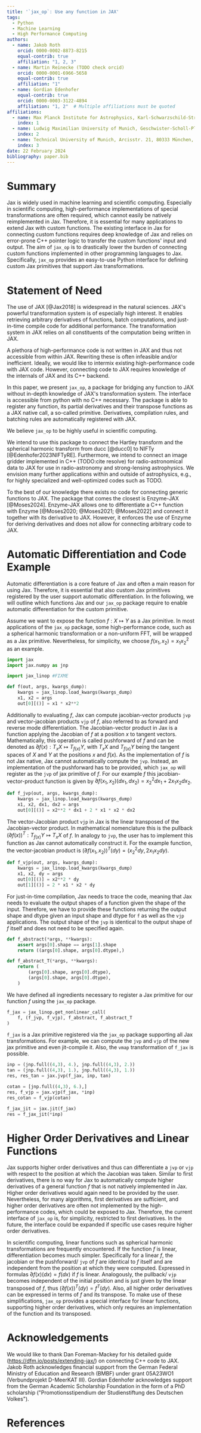 ```yaml
---
title: '`jax_op`: Use any function in JAX'
tags:
  - Python
  - Machine Learning
  - High Performance Computing
authors:
  - name: Jakob Roth
    orcid: 0000-0002-8873-8215
    equal-contrib: true
    affiliation: "1, 2, 3"
  - name: Martin Reinecke (TODO check orcid)
    orcid: 0000-0001-6966-5658
    equal-contrib: true
    affiliation: "1"
  - name: Gordian Edenhofer
    equal-contrib: true
    orcid: 0000-0003-3122-4894
    affiliation: "1, 2"  # Multiple affiliations must be quoted
affiliations:
  - name: Max Planck Institute for Astrophysics, Karl-Schwarzschild-Straße 1, 85748 Garching bei München, Germany
    index: 1
  - name: Ludwig Maximilian University of Munich, Geschwister-Scholl-Platz 1, 80539 München, Germany
    index: 2
  - name: Technical University of Munich, Arcisstr. 21, 80333 München, Germany
    index: 3
date: 22 February 2024
bibliography: paper.bib
---
```


# Summary

Jax is widely used in machine learning and scientific computing.
Especially in scientific computing, high-performance implementations of special transformations are often required, which cannot easily be natively reimplemented in Jax.
Therefore, it is essential for many applications to extend Jax with custom functions.
The existing interface in Jax for connecting custom functions requires deep knowledge of Jax and relies on error-prone C++ pointer logic to transfer the custom functions' input and output.
The aim of `jax_op` is to drastically lower the burden of connecting custom functions implemented in other programming languages to Jax.
Specifically, `jax_op` provides an easy-to-use Python interface for defining custom Jax primitives that support Jax transformations.


# Statement of Need

The use of JAX [@Jax2018] is widespread in the natural sciences.
JAX's powerful transformation system is of especially high interest.
It enables retrieving arbitrary derivatives of functions, batch computations, and just-in-time compile code for additional performance.
The transformation system in JAX relies on all constituents of the computation being written in JAX.

A plethora of high-performance code is not written in JAX and thus not accessible from within JAX.
Rewriting these is often infeasible and/or inefficient.
Ideally, we would like to intermix existing high-performance code with JAX code.
However, connecting code to JAX requires knowledge of the internals of JAX and its C++ backend.

<!-- TODO: if we support JVPs, we can and should generalize this! -->
In this paper, we present `jax_op`, a package for bridging any function to JAX without in-depth knowledge of JAX's transformation system.
The interface is accessible from python with no C++ necessary.
The package is able to register any function, its partial derivatives and their transpose functions as a JAX native call, a so-called primitive.
Derivatives, compilation rules, and batching rules are automatically registered with JAX.

<!-- Mention (if applicable) a representative set of past or ongoing research projects using the software and recent scholarly publications enabled by it. -->
We believe `jax_op` to be highly useful in scientific computing.
<!-- There are a lot of well-developed packages in JAX for, e.g., optimization and sampling that could be used once existing code is able to interface with JAX. -->
We intend to use this package to connect the Hartley transform and the spherical harmonic transform from ducc [@ducc0] to NIFTy [@Edenhofer2023NIFTyRE].
Furthermore, we intend to connect an image gridder implemented in C++ (TODO:cite resolve) for radio-astronomical data to JAX for use in radio-astronomy and strong-lensing astrophysics.
We envision many further applications within and outside of astrophysics, e.g., for highly specialized and well-optimized codes such as TODO.

<!-- A list of key references, including to other software addressing related needs. Note that the references should include full names of venues, e.g., journals and conferences, not abbreviations only understood in the context of a specific discipline. -->
To the best of our knowledge there exists no code for connecting generic functions to JAX.
The package that comes the closest is Enzyme-JAX [@Moses2024].
Enzyme-JAX allows one to differentiate a C++ function with Enzyme [@Moses2020; @Moses2021; @Moses2022] and connect it together with its derivative to JAX.
However, it enforces the use of Enzyme for deriving derivatives and does not allow for connecting arbitrary code to JAX.

# Automatic Differentiation and Code Example
Automatic differentiation is a core feature of Jax and often a main reason for using Jax.
Therefore, it is essential that also custom Jax primitives registered by the user support automatic differentiation.
In the following, we will outline which functions Jax and our `jax_op` package require to enable automatic differentiation for the custom primitive.

Assume we want to expose the function $f:X \mapsto Y$ as a Jax primitive.
In most applications of the `jax_op` package, some high-performance code, such as a spherical harmonic transformation or a non-uniform FFT, will be wrapped as a Jax primitive.
Nevertheless, for simplicity, we choose $f(x_1,x_2) = x_1x_2^2$ as an example.
```python
import jax
import jax.numpy as jnp

import jax_linop #FIXME

def f(out, args, kwargs_dump):
    kwargs = jax_linop.load_kwargs(kwargs_dump)
    x1, x2 = args
    out[0][()] = x1 * x2**2
```

Additionally to evaluating $f$, Jax can compute jacobian-vector products `jvp` and vector-jacobian products `vjp` of $f$, also referred to as forward and reverse mode differentiation.
The Jacobian-vector product in Jax is a function applying the Jacobian of $f$ at a position $x$ to tangent vectors.
Mathematically, this operation is called pushforward of $f$ and can be denoted as $\partial f(x): T_x X \mapsto T_{f(x)} Y$, with $T_x X$ and $T_{f(x)} Y$ being the tangent spaces of $X$ and $Y$ at the positions $x$ and $f(x)$.
As the implementation of $f$ is not Jax native, Jax cannot automatically compute the `jvp`.
Instead, an implementation of the pushforward has to be provided, which `jax_op` will register as the `jvp` of jax primitive of $f$.
For our example $f$ this jacobian-vector-product function is given by $\partial f(x_1,x_2)(dx_1,dx_2) = x_2^2dx_1 + 2x_1x_2dx_2$.
```python
def f_jvp(out, args, kwargs_dump):
    kwargs = jax_linop.load_kwargs(kwargs_dump)
    x1, x2, dx1, dx2 = args
    out[0][()] = x2**2 * dx1 + 2 * x1 * x2 * dx2
```
The vector-Jacobian product `vjp` in Jax is the linear transposed of the Jacobian-vector product.
In mathematical nomenclature this is the pullback $(\partial f(x))^{T}: T_{f(x)}Y \mapsto T_x X$ of $f$.
In analogy to `jvp`, the user has to implement this function as Jax cannot automatically construct it.
For the example function, the vector-jacobian product is $(\partial f(x_1,x_2))^{T}(dy) = (x_2^2dy, 2x_1x_2dy)$.
```python
def f_vjp(out, args, kwargs_dump):
    kwargs = jax_linop.load_kwargs(kwargs_dump)
    x1, x2, dy = args
    out[0][()] = x2**2 * dy
    out[1][()] = 2 * x1 * x2 * dy
```
For just-in-time compilation, Jax needs to trace the code, meaning that Jax needs to evaluate the output shapes of a function given the shape of the input.
Therefore, we have to provide these functions returning the output shape and dtype given an input shape and dtype for `f` as well as the `vjp` applications.
The output shape of the `jvp` is identical to the output shape of $f$ itself and does not need to be specified again.
```python
def f_abstract(*args, **kwargs):
    assert args[0].shape == args[1].shape
    return ((args[0].shape, args[0].dtype),)

def f_abstract_T(*args, **kwargs):
    return (
        (args[0].shape, args[0].dtype),
        (args[0].shape, args[0].dtype),
    )
```
We have defined all ingredients necessary to register a Jax primitive for our function $f$ using the `jax_op` package.
```python
f_jax = jax_linop.get_nonlinear_call(
    f, (f_jvp, f_vjp), f_abstract, f_abstract_T
)
```
`f_jax` is a Jax primitive registered via the `jax_op` package supporting all Jax transformations.
For example, we can compute the `jvp` and `vjp` of the new jax primitive and even jit-compile it.
Also, the `vmap` transformation of `f_jax` is possible.
```python
inp = (jnp.full((4,3), 4.), jnp.full((4,3), 2.))
tan = (jnp.full((4,3), 1.), jnp.full((4,3), 1.))
res, res_tan = jax.jvp(f_jax, inp, tan)

cotan = [jnp.full((4,3), 6.),]
res, f_vjp = jax.vjp(f_jax, *inp)
res_cotan = f_vjp(cotan)

f_jax_jit = jax.jit(f_jax)
res = f_jax_jit(*inp)
```

# Higher Order Derivatives and Linear Functions
Jax supports higher order derivatives and thus can differentiate a `jvp` or `vjp` with respect to the position at which the Jacobian was taken.
Similar to first derivatives, there is no way for Jax to automatically compute higher derivatives of a general function $f$ that is not natively implemented in Jax.
Higher order derivatives would again need to be provided by the user.
Nevertheless, for many algorithms, first derivatives are sufficient, and higher order derivatives are often not implemented by the high-performance codes, which could be exposed to Jax.
Therefore, the current interface of `jax_op` is, for simplicity, restricted to first derivatives.
In the future, the interface could be expanded if specific use cases require higher order derivatives.

In scientific computing, linear functions such as spherical harmonic transformations are frequently encountered.
If the function $f$ is linear, differentiation becomes much simpler.
Specifically for a linear $f$, the jacobian or the pushforward/ `jvp` of $f$ are identical to $f$ itself and are independent from the position at which they were computed.
Expressed in formulas $\partial f(x)(dx) = f(dx)$ if $f$ is linear.
Analogously, the pullback/ `vjp` becomes independent of the initial position and is just given by the linear transposed of $f$, thus  $(\partial f(x))^{T}(dy) = f^T(dy)$.
Also, all higher order derivatives can be expressed in terms of $f$ and its transpose.
To make use of these simplifications, `jax_op` provides a special interface for linear functions, supporting higher order derivatives, which only requires an implementation of the function and its transposed.



# Acknowledgements

We would like to thank Dan Foreman-Mackey for his detailed guide (https://dfm.io/posts/extending-jax/) on connecting C++ code to JAX.
Jakob Roth acknowledges financial support from the German Federal Ministry of Education and Research (BMBF) under grant 05A23WO1 (Verbundprojekt D-MeerKAT III).
Gordian Edenhofer acknowledges support from the German Academic Scholarship Foundation in the form of a PhD scholarship ("Promotionsstipendium der Studienstiftung des Deutschen Volkes").

# References

<!-- Citations to entries in paper.bib should be in
[rMarkdown](http://rmarkdown.rstudio.com/authoring_bibliographies_and_citations.html)
format.

For a quick reference, the following citation commands can be used:
- `@author:2001`  ->  "Author et al. (2001)"
- `[@author:2001]` -> "(Author et al., 2001)"
- `[@author1:2001; @author2:2001]` -> "(Author1 et al., 2001; Author2 et al., 2002)"
# Figures

Figures can be included like this:
![Caption for example figure.\label{fig:example}](figure.png)
and referenced from text using \autoref{fig:example}.

Figure sizes can be customized by adding an optional second parameter:
![Caption for example figure.](figure.png){ width=20% }
-->
